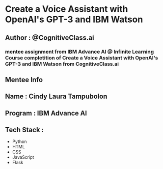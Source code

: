 # Create a Voice Assistant with OpenAI's GPT-3 and IBM Watson

## Author : @CognitiveClass.ai

### mentee assignment from IBM Advance AI @ Infinite Learning Course completition of Create a Voice Assistant with OpenAI's GPT-3 and IBM Watson from CognitiveClass.ai

## Mentee Info

## Name : Cindy Laura Tampubolon
## Program : IBM Advance AI

## Tech Stack :

- Python
- HTML
- CSS
- JavaScript
- Flask
